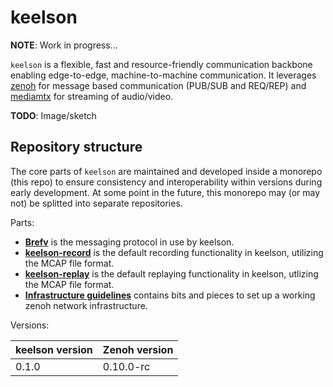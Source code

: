 # keelson

**NOTE**: Work in progress...

`keelson` is a flexible, fast and resource-friendly communication backbone enabling edge-to-edge, machine-to-machine communication. It leverages [zenoh](https://github.com/eclipse-zenoh/zenoh) for message based communication (PUB/SUB and REQ/REP) and [mediamtx](https://github.com/bluenviron/mediamtx) for streaming of audio/video.

**TODO**: Image/sketch

## Repository structure
The core parts of `keelson` are maintained and developed inside a monorepo (this repo) to ensure consistency and interoperability within versions during early development. At some point in the future, this monorepo may (or may not) be splitted into separate repositories.

Parts:

* [**Brefv**](./brefv/README.md) is the messaging protocol in use by keelson.
* [**keelson-record**](./keelson-record/README.md)  is the default recording functionality in keelson, utilizing the MCAP file format.
* [**keelson-replay**](./keelson-record/README.md)  is the default replaying functionality in keelson, utlizing the MCAP file format.
* [**Infrastructure guidelines**](./infrastructure/README.md) contains bits and pieces to set up a working zenoh network infrastructure.

Versions:

| keelson version | Zenoh version |
|-----------------|---------------|
| 0.1.0           | 0.10.0-rc     |

